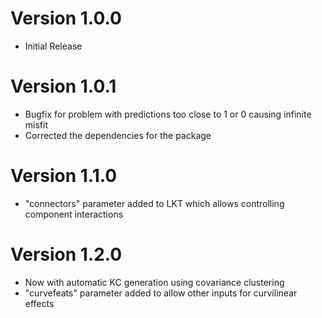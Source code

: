 # Version 1.0.0
* Initial Release
  
# Version 1.0.1
* Bugfix for problem with predictions too close to 1 or 0 causing infinite misfit
* Corrected the dependencies for the package

# Version 1.1.0
* "connectors" parameter added to LKT which allows controlling component interactions
  
# Version 1.2.0
* Now with automatic KC generation using covariance clustering
* "curvefeats" parameter added to allow other inputs for curvilinear effects
